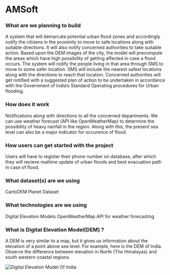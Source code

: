 # AMSoft

### What are we planning to build
A system that will demarcate potential urban flood zones and accordingly notify the citizens in the proximity to move to safe locations along with suitable directions. It will also notify concerned authorities to take suitable action.
Based upon the DEM images of the city, the model will precompute the areas which have high possibility of getting affected in case a flood occurs. The system will notify the people living in  that area through SMS to move to some safer location. SMS will include the nearest safest locations along with the directions to reach that location.
Concerned authorities will get notified with a suggested plan of action to be undertaken in accordance with the Government of India’s Standard Operating procedures for Urban flooding.

### How does it work
Notifications along with directions to all the concerned departments.
We can use weather forecast (API like OpenWeatherMap) to determine the possibility of heavy rainfall in the region. Along with this, the present sea level can also be a major indicator for occurence of flood. 

### How users can get started with the project
Users will have to register their phone number on database, after which they will recieve realtime update of urban floods and best evacuation path in case of flood.

### What dataset(s) are we using
CartoDEM
Planet Dataset


### What technologies are we using
Digital Elevation Models
OpenWeatherMap API for weather forecasting
    

### What is Digital Elevation Model(DEM) ? 
A DEM is very similar to a map, but it gives us information about the elevation of a point above sea level.
For example, here is the DEM of India. Observe the difference between elevation in North (The Himalayas) and south western coastal regions.


![Digital Elevation Model Of India](https://www.researchgate.net/profile/Sitharam_Thallak/publication/263699748/figure/fig7/AS:268820552089604@1441103222150/Digital-elevation-model-SRTM-DEM-for-entire-India-resampled-to-0101-grid-size.png)


